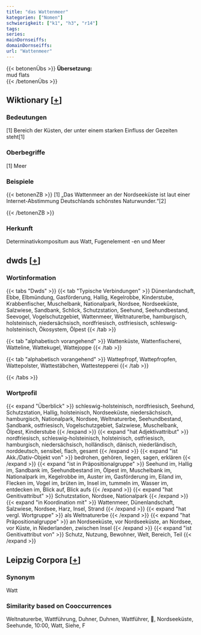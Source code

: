 ```yaml
---
title: "das Wattenmeer"
kategorien: ["Nomen"]
schwierigkeit: ["k1", "h3", "r14"]
tags:
series:
mainDornseiffs:
domainDornseiffs:
url: "Wattenmeer"
---
```


{{< betonenÜbs >}}
**Übersetzung:**  
mud flats  
{{< /betonenÜbs >}}

## Wiktionary [[+](https://de.wiktionary.org/wiki/Wattenmeer)]

### Bedeutungen
[1] Bereich der Küsten, der unter einem starken Einfluss der Gezeiten steht[1]  

### Oberbegriffe
[1] Meer  

### Beispiele
{{< betonenZB >}}
[1] „Das Wattenmeer an der Nordseeküste ist laut einer Internet-Abstimmung Deutschlands schönstes Naturwunder.“[2]  

{{< /betonenZB >}}
### Herkunft
Determinativkompositum aus Watt, Fugenelement -en und Meer  



## dwds [[+](https://www.dwds.de/wb/Wattenmeer)]

### Wortinformation
{{< tabs "Dwds" >}}
{{< tab "Typische Verbindungen" >}}
Dünenlandschaft, Ebbe, Elbmündung, Gasförderung, Hallig, Kegelrobbe, Kinderstube, Krabbenfischer, Muschelbank, Nationalpark, Nordsee, Nordseeküste, Salzwiese, Sandbank, Schlick, Schutzstation, Seehund, Seehundbestand, Seevogel, Vogelschutzgebiet, Wattenmeer, Weltnaturerbe, hamburgisch, holsteinisch, niedersächsisch, nordfriesisch, ostfriesisch, schleswig-holsteinisch, Ökosystem, Ölpest
{{< /tab >}}

{{< tab "alphabetisch vorangehend" >}}
Wattenküste, Wattenfischerei, Watteline, Wattekugel, Wattejoppe
{{< /tab >}}

{{< tab "alphabetisch vorangehend" >}}
Wattepfropf, Wattepfropfen, Wattepolster, Wattestäbchen, Wattestepperei
{{< /tab >}}

{{< /tabs >}}

### Wortprofil
{{< expand "Überblick" >}} schleswig-holsteinisch, nordfriesisch, Seehund, Schutzstation, Hallig, holsteinisch, Nordseeküste, niedersächsisch, hamburgisch, Nationalpark, Nordsee, Weltnaturerbe, Seehundbestand, Sandbank, ostfriesisch, Vogelschutzgebiet, Salzwiese, Muschelbank, Ölpest, Kinderstube {{< /expand >}}
{{< expand "hat Adjektivattribut" >}} nordfriesisch, schleswig-holsteinisch, holsteinisch, ostfriesisch, hamburgisch, niedersächsisch, holländisch, dänisch, niederländisch, norddeutsch, sensibel, flach, gesamt {{< /expand >}}
{{< expand "ist Akk./Dativ-Objekt von" >}} bedrohen, gehören, liegen, sagen, erklären {{< /expand >}}
{{< expand "ist in Präpositionalgruppe" >}} Seehund im, Hallig im, Sandbank im, Seehundbestand im, Ölpest im, Muschelbank im, Nationalpark im, Kegelrobbe im, Auster im, Gasförderung im, Eiland im, Flecken im, Vogel im, brüten im, Insel im, tummeln im, Wasser im, entdecken im, Blick auf, Blick aufs {{< /expand >}}
{{< expand "hat Genitivattribut" >}} Schutzstation, Nordsee, Nationalpark {{< /expand >}}
{{< expand "in Koordination mit" >}} Wattenmeer, Dünenlandschaft, Salzwiese, Nordsee, Harz, Insel, Strand {{< /expand >}}
{{< expand "hat vergl. Wortgruppe" >}} als Weltnaturerbe {{< /expand >}}
{{< expand "hat Präpositionalgruppe" >}} an Nordseeküste, vor Nordseeküste, an Nordsee, vor Küste, in Niederlanden, zwischen Insel {{< /expand >}}
{{< expand "ist Genitivattribut von" >}} Schutz, Nutzung, Bewohner, Welt, Bereich, Teil {{< /expand >}}

## Leipzig Corpora [[+](https://corpora.uni-leipzig.de/en/res?word=Wattenmeer&corpusId=deu_newscrawl-public_2018)]


### Synonym
Watt


### Similarity based on Cooccurrences
Weltnaturerbe, Wattführung, Duhner, Duhnen, Wattführer, , Nordseeküste, Seehunde, 10:00, Watt, Siehe, F

